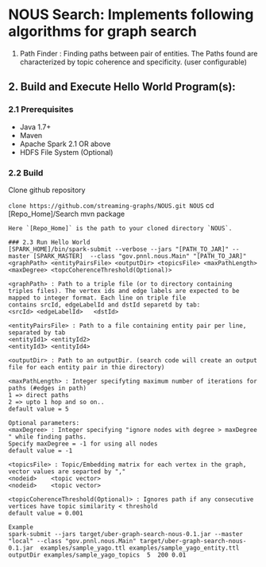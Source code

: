 # NOUS Search: Implements following algorithms for graph search 
1) Path Finder : Finding paths between pair of entities. The Paths found are characterized by topic coherence and specificity. (user configurable)

## 2. Build and Execute Hello World Program(s):
### 2.1 Prerequisites
* Java 1.7+
* Maven
* Apache Spark 2.1 OR above
* HDFS File System (Optional)

### 2.2 Build
 Clone github repository 

` clone https://github.com/streaming-graphs/NOUS.git NOUS `
 cd [Repo_Home]/Search
 mvn package
 ```
Here `[Repo_Home]` is the path to your cloned directory `NOUS`. 

### 2.3 Run Hello World
[SPARK_HOME]/bin/spark-submit --verbose --jars "[PATH_TO_JAR]" --master [SPARK_MASTER]  --class "gov.pnnl.nous.Main" "[PATH_TO_JAR]"  <graphPath> <entityPairsFile> <outputDir> <topicsFile> <maxPathLength> <maxDegree> <topcCoherenceThreshold(Optional)>

<graphPath> : Path to a triple file (or to directory containing triples files). The vertex ids and edge labels are expected to be mapped to integer format. Each line on triple file 
contains srcId, edgeLabelId and dstId separetd by tab:
<srcId>	<edgeLabelId>	<dstId>

<entityPairsFile> : Path to a file containing entity pair per line, separated by tab 
<entityId1>	<entityId2>
<entityId3>	<entityId4>

<outputDir> : Path to an outputDir. (search code will create an output file for each entity pair in thie directory)

<maxPathLength> : Integer specifyting maximum number of iterations for paths (#edges in path)
1 => direct paths
2 => upto 1 hop and so on..
default value = 5

Optional parameters:
<maxDegree> : Integer specifying "ignore nodes with degree > maxDegree " while finding paths. 
Specify maxDegree = -1 for using all nodes 
default value = -1

<topicsFile> : Topic/Embedding matrix for each vertex in the graph, vector values are separted by ","
<nodeid>	<topic vector>
<nodeid>	<topic vector>

<topicCoherenceThreshold(Optional)> : Ignores path if any consecutive vertices have topic similarity < threshold 
default value = 0.001

Example
spark-submit --jars target/uber-graph-search-nous-0.1.jar --master "local" --class "gov.pnnl.nous.Main" target/uber-graph-search-nous-0.1.jar  examples/sample_yago.ttl examples/sample_yago_entity.ttl  outputDir examples/sample_yago_topics	5  200 0.01

